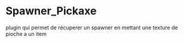 # Spawner_Pickaxe
plugin qui permet de récuperer un spawner en mettant une texture de pioche a un item
